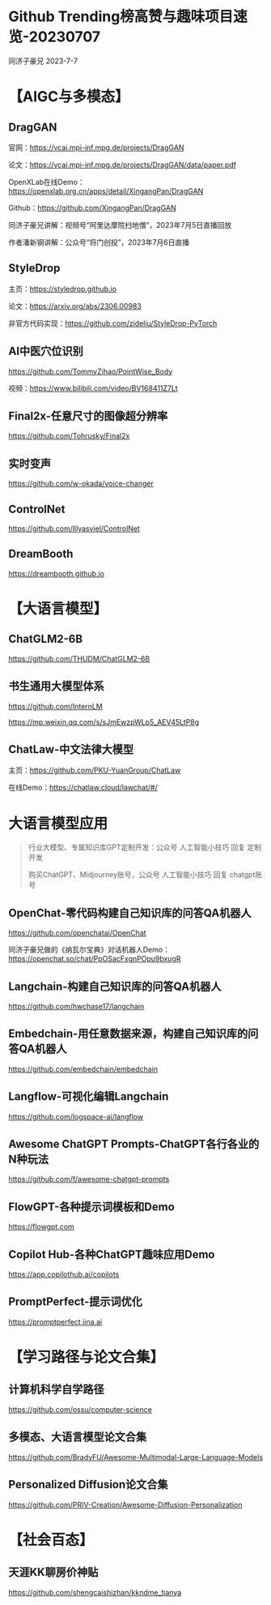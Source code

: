# Github Trending榜高赞与趣味项目速览-20230707

同济子豪兄 2023-7-7

# 【AIGC与多模态】

## DragGAN

官网：https://vcai.mpi-inf.mpg.de/projects/DragGAN

论文：https://vcai.mpi-inf.mpg.de/projects/DragGAN/data/paper.pdf

OpenXLab在线Demo：https://openxlab.org.cn/apps/detail/XingangPan/DragGAN

Github：https://github.com/XingangPan/DragGAN

同济子豪兄讲解：视频号“阿里达摩院扫地僧”，2023年7月5日直播回放

作者潘新钢讲解：公众号“将门创投”，2023年7月6日直播

## StyleDrop

主页：https://styledrop.github.io

论文：https://arxiv.org/abs/2306.00983

非官方代码实现：https://github.com/zideliu/StyleDrop-PyTorch

## AI中医穴位识别

https://github.com/TommyZihao/PointWise_Body

视频：https://www.bilibili.com/video/BV168411Z7Lt

## Final2x-任意尺寸的图像超分辨率

https://github.com/Tohrusky/Final2x

## 实时变声

https://github.com/w-okada/voice-changer

## ControlNet

https://github.com/lllyasviel/ControlNet

## DreamBooth

https://dreambooth.github.io

# 【大语言模型】

## ChatGLM2-6B

https://github.com/THUDM/ChatGLM2-6B

## 书生通用大模型体系

https://github.com/InternLM

https://mp.weixin.qq.com/s/sJmEwzpWLp5_AEV45LtP8g

## ChatLaw-中文法律大模型

主页：https://github.com/PKU-YuanGroup/ChatLaw

在线Demo：https://chatlaw.cloud/lawchat/#/

# 大语言模型应用

> 行业大模型、专属知识库GPT定制开发：公众号 人工智能小技巧 回复 定制开发
>
> 购买ChatGPT、Midjourney账号，公众号 人工智能小技巧 回复 chatgpt账号

## OpenChat-零代码构建自己知识库的问答QA机器人

https://github.com/openchatai/OpenChat

同济子豪兄做的《纳瓦尔宝典》对话机器人Demo：https://openchat.so/chat/PpOSacFxgnPOpu9bxugR

## Langchain-构建自己知识库的问答QA机器人

https://github.com/hwchase17/langchain

## Embedchain-用任意数据来源，构建自己知识库的问答QA机器人

https://github.com/embedchain/embedchain

## Langflow-可视化编辑Langchain

https://github.com/logspace-ai/langflow

## Awesome ChatGPT Prompts-ChatGPT各行各业的N种玩法

https://github.com/f/awesome-chatgpt-prompts

## FlowGPT-各种提示词模板和Demo

https://flowgpt.com

## Copilot Hub-各种ChatGPT趣味应用Demo

https://app.copilothub.ai/copilots

## PromptPerfect-提示词优化

https://promptperfect.jina.ai

# 【学习路径与论文合集】

## 计算机科学自学路径

https://github.com/ossu/computer-science

## 多模态、大语言模型论文合集

https://github.com/BradyFU/Awesome-Multimodal-Large-Language-Models

## Personalized Diffusion论文合集

https://github.com/PRIV-Creation/Awesome-Diffusion-Personalization

# 【社会百态】

## 天涯KK聊房价神贴

https://github.com/shengcaishizhan/kkndme_tianya
